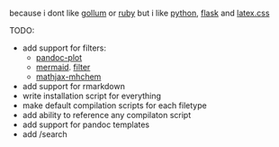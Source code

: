 because i dont like [gollum](https://github.com/gollum/gollum) or [ruby](https://www.ruby-lang.org/) but i like [python](https://www.python.org/), [flask](https://flask.palletsprojects.com/en/1.1.x/) and [latex.css](https://latex.now.sh/)

TODO:
- add support for filters:
    * [pandoc-plot](https://github.com/LaurentRDC/pandoc-plot)
    * [mermaid](https://mermaid-js.github.io/mermaid/#/). [filter](https://github.com/timofurrer/pandoc-mermaid-filter)
    * [mathjax-mhchem](https://mhchem.github.io/MathJax-mhchem/)
- add support for rmarkdown
- write installation script for everything
- make default compilation scripts for each filetype
- add ability to reference any compilaton script
- add support for pandoc templates
- add /search

